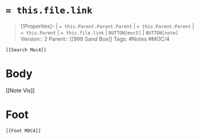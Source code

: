 # `= this.file.link`
>[!Properties]- | `= this.Parent.Parent.Parent` | `= this.Parent.Parent` | `= this.Parent` | `= this.file.link` | `BUTTON[moc5]` | `BUTTON[note]` 
>Version:: 2
>Parent:: [[999 Sand Box]]
>Tags: #Notes #MOC/4
```meta-bind-embed
[[Search Moc4]]
```
# Body

[[Note Vis]]






# Foot
```meta-bind-embed
[[Foot MOC4]]
```
